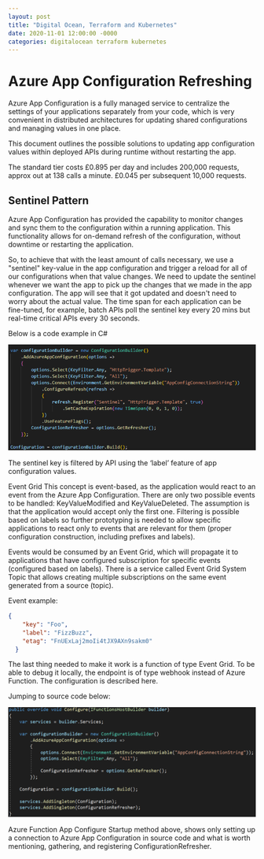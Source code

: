 ```yaml
---
layout: post
title: "Digital Ocean, Terraform and Kubernetes"
date: 2020-11-01 12:00:00 -0000
categories: digitalocean terraform kubernetes
---
```

<h1>Azure App Configuration Refreshing</h1>
Azure App Configuration is a fully managed service to centralize the settings of your applications separately from your code, which is very convenient in distributed architectures for updating shared configurations and managing values in one place.

This document outlines the possible solutions to updating app configuration values within deployed APIs during runtime without restarting the app.

The standard tier costs £0.895 per day and includes 200,000 requests, approx out at 138 calls a minute. £0.045 per subsequent 10,000 requests. 

<h2>Sentinel Pattern</h2>
Azure App Configuration has provided the capability to monitor changes and sync them to the configuration within a running application. This functionality allows for on-demand refresh of the configuration, without downtime or restarting the application.

So, to achieve that with the least amount of calls necessary, we use a "sentinel" key-value in the app configuration and trigger a reload for all of our configurations when that value changes.  We need to update the sentinel whenever we want the app to pick up the changes that we made in the app configuration. The app will see that it got updated and doesn't need to worry about the actual value.  The time span for each application can be fine-tuned, for example, batch APIs poll the sentinel key every 20 mins but real-time critical APIs every 30 seconds. 

Below is a code example in C#

![refresh event grid](/images/sentinel.png)

The sentinel key is filtered by API using the ‘label’ feature of app configuration values. 

Event Grid
This concept is event-based, as the application would react to an event from the Azure App Configuration. There are only two possible events to be handled: KeyValueModified and KeyValueDeleted. The assumption is that the application would accept only the first one. Filtering is possible based on labels so further prototyping is needed to allow specific applications to react only to events that are relevant for them (proper configuration construction, including prefixes and labels).

Events would be consumed by an Event Grid, which will propagate it to applications that have configured subscription for specific events (configured based on labels). There is a service called Event Grid System Topic that allows creating multiple subscriptions on the same event generated from a source (topic).

Event example:
```json
{
    "key": "Foo",
    "label": "FizzBuzz",
    "etag": "FnUExLaj2moIi4tJX9AXn9sakm0"
  }
  ```
The last thing needed to make it work is a function of type Event Grid. To be able to debug it locally, the endpoint is of type webhook instead of Azure Function. The configuration is described here.

Jumping to source code below:

![refresh event grid](/images/refresh.png)


Azure Function App Configure Startup method above, shows only setting up a connection to Azure App Configuration in source code and what is worth mentioning, gathering, and registering ConfigurationRefresher.

